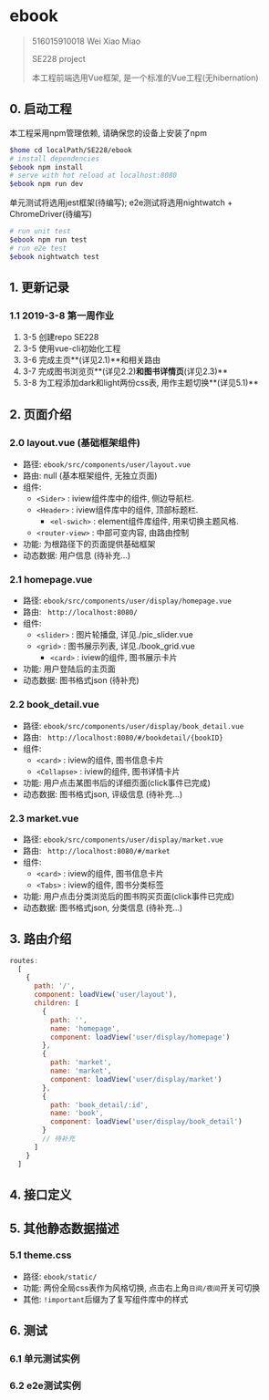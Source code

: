 # ebook

> 516015910018 Wei Xiao Miao 
>
> SE228 project 
>
> 本工程前端选用Vue框架, 是一个标准的Vue工程(无hibernation)

## 0. 启动工程

本工程采用npm管理依赖, 请确保您的设备上安装了npm

``` bash
$home cd localPath/SE228/ebook
# install dependencies
$ebook npm install
# serve with hot reload at localhost:8080
$ebook npm run dev
```

单元测试将选用jest框架(待编写); e2e测试将选用nightwatch + ChromeDriver(待编写)

```bash
# run unit test 
$ebook npm run test
# run e2e test
$ebook nightwatch test
```

## 1. 更新记录

### 1.1 2019-3-8 第一周作业

1. 3-5 创建repo SE228
2. 3-5 使用vue-cli初始化工程
3. 3-6 完成主页**(详见2.1)**和相关路由
4. 3-7 完成图书浏览页**(详见2.2)**和图书详情页**(详见2.3)**
5. 3-8 为工程添加dark和light两份css表, 用作主题切换**(详见5.1)**

## 2. 页面介绍

### 2.0 layout.vue (基础框架组件)

- 路径:  ```ebook/src/components/user/layout.vue```
- 路由: null (基本框架组件, 无独立页面)
- 组件: 
  - ```<Sider>``` : iview组件库中的组件, 侧边导航栏.
  - ```<Header>``` : iview组件库中的组件, 顶部标题栏.
    - ```<el-swich>``` : element组件库组件, 用来切换主题风格.
  - ```<router-view>``` : 中部可变内容, 由路由控制
- 功能: 为根路径下的页面提供基础框架
- 动态数据:  用户信息 (待补充...) 

### 2.1 homepage.vue

- 路径:  ```ebook/src/components/user/display/homepage.vue```
- 路由: ``` http://localhost:8080/```
- 组件:
  - ```<slider>``` : 图片轮播盘, 详见./pic_slider.vue
  - ```<grid>``` : 图书展示列表, 详见./book_grid.vue
    - ```<card>``` : iview的组件, 图书展示卡片
- 功能: 用户登陆后的主页面
- 动态数据: 图书格式json (待补充)

### 2.2 book_detail.vue  

- 路径:  ```ebook/src/components/user/display/book_detail.vue```
- 路由: ``` http://localhost:8080/#/bookdetail/{bookID}```
- 组件: 
  - ```<card>``` : iview的组件, 图书信息卡片
  - ```<Collapse>``` : iview的组件, 图书详情卡片
- 功能: 用户点击某图书后的详细页面(click事件已完成)
- 动态数据: 图书格式json, 评级信息 (待补充...)

### 2.3 market.vue

- 路径:  ```ebook/src/components/user/display/market.vue```
- 路由: ``` http://localhost:8080/#/market```
- 组件: 
  - ```<card>``` : iview的组件, 图书信息卡片
  - ```<Tabs>``` : iview的组件, 图书分类标签
- 功能: 用户点击分类浏览后的图书购买页面(click事件已完成)
- 动态数据: 图书格式json, 分类信息 (待补充...)

## 3. 路由介绍

```javascript
routes: 
  [
    {
      path: '/',
      component: loadView('user/layout'),
      children: [
        {
          path: '',
          name: 'homepage',
          component: loadView('user/display/homepage')
        },
        {
          path: 'market',
          name: 'market',
          component: loadView('user/display/market')
        },
        {
          path: 'book_detail/:id',
          name: 'book',
          component: loadView('user/display/book_detail')
        }
        // 待补充
      ]
    }
  ]
```

## 4. 接口定义

## 5. 其他静态数据描述

### 5.1 theme.css

- 路径: ```ebook/static/```
- 功能: 两份全局css表作为风格切换, 点击右上角```日间/夜间```开关可切换
- 其他: ```!important```后缀为了复写组件库中的样式

## 6. 测试

### 6.1 单元测试实例

### 6.2 e2e测试实例

